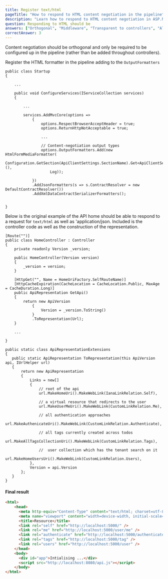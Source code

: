 ```yaml
---
title: Register text/html
pageTitle: "How to respond to HTML content negotiation in the pipeline"
description: "Learn how to respond to HTML content negotiation in ASP.NET Core"
question: Responding to HTML should be
answers: ["Orthogonal", "Middleware", "Transparent to controllers", "All of the above"]
correctAnswer: 3
---
```


Content negotiation should be orthogonal and only be required to be configured up in the pipeline (rather than be added throughout controllers).

<Instruction>

Register the HTML formatter in the pipeline adding to the `OutputFormatters`

```csharp{18-21}(path="...todo-hypermedia/api/Api/Startup.cs")
public class Startup
{

    ...

    public void ConfigureServices(IServiceCollection services)
    {

        ...

        services.AddMvcCore(options =>
            {
                options.RespectBrowserAcceptHeader = true;
                options.ReturnHttpNotAcceptable = true;

                ...

                // Content-negotiation output types
                options.OutputFormatters.Add(new HtmlFormMediaFormatter(
                    Configuration.GetSection(ApiClientSettings.SectionName).Get<ApiClientSettings>(),
                    Log));

            })
            .AddJsonFormatters(s => s.ContractResolver = new DefaultContractResolver())
            .AddXmlDataContractSerializerFormatters();


}
```
</Instruction>

Below is the original example of the API home should be able to respond to a request for `text/html` as well as 'application/json. Included is the controller code as well as the construction of the representation.

```csharp{13-20}(path="...todo-hypermedia/api/Api/Controllers/HomeController.cs")
[Route("")]
public class HomeController : Controller
{
    private readonly Version _version;

    public HomeController(Version version)
    {
        _version = version;
    }

    [HttpGet("", Name = HomeUriFactory.SelfRouteName)]
    [HttpCacheExpiration(CacheLocation = CacheLocation.Public, MaxAge = CacheDuration.Long)]
    public ApiRepresentation GetApi()
    {
        return new ApiVersion
            {
                Version = _version.ToString()
            }
            .ToRepresentation(Url);
    }

    ...

}
```


```csharp(path="...todo-hypermedia/api/App/RepresentationExtensions/ApiRepresentationExtensions.cs")
public static class ApiRepresentationExtensions
{
   public static ApiRepresentation ToRepresentation(this ApiVersion api, IUrlHelper url)
   {
       return new ApiRepresentation
       {
           Links = new[]
           {
               // root of the api
               url.MakeHomeUri().MakeWebLink(IanaLinkRelation.Self),

               // a virtual resource that redirects to the user
               url.MakeUserMeUri().MakeWebLink(CustomLinkRelation.Me),

               // all authentication approaches
               url.MakeAuthenicateUri().MakeWebLink(CustomLinkRelation.Authenticate),

               // all tags currently created across todos
               url.MakeAllTagsCollectionUri().MakeWebLink(CustomLinkRelation.Tags),

               //  user collection which has the tenant search on it
               url.MakeHomeUsersUri().MakeWebLink(CustomLinkRelation.Users),
           },
           Version = api.Version
       };
   }
}
```

#### Final result

```html
<html>
    <head>
      <meta http-equiv="Content-Type" content="text/html; charset=utf-8"/>
      <meta name="viewport" content="width=device-width, initial-scale=1">
      <title>Resource</title>
      <link rel="self" href="http://localhost:5000/" />
      <link rel="me" href="http://localhost:5000/user/me" />
      <link rel="authenticate" href="http://localhost:5000/authenticate" />
      <link rel="tags" href="http://localhost:5000/tag" />
      <link rel="users" href="http://localhost:5000/user" />
    </head>
    <body>
      <div id="app">Intialising ...</div>
      <script src="http://localhost:8080/api.js"></script>
    </body>
</html>
```


